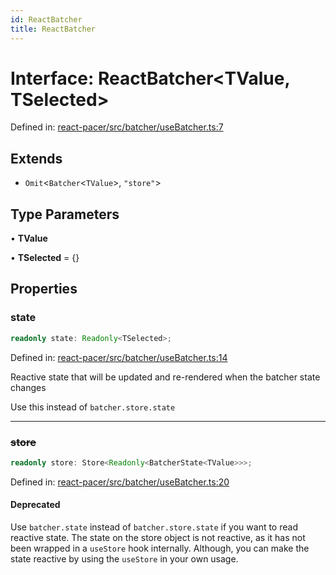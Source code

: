 ```yaml
---
id: ReactBatcher
title: ReactBatcher
---
```


<!-- DO NOT EDIT: this page is autogenerated from the type comments -->

# Interface: ReactBatcher\<TValue, TSelected\>

Defined in: [react-pacer/src/batcher/useBatcher.ts:7](https://github.com/TanStack/pacer/blob/main/packages/react-pacer/src/batcher/useBatcher.ts#L7)

## Extends

- `Omit`\<`Batcher`\<`TValue`\>, `"store"`\>

## Type Parameters

• **TValue**

• **TSelected** = \{\}

## Properties

### state

```ts
readonly state: Readonly<TSelected>;
```

Defined in: [react-pacer/src/batcher/useBatcher.ts:14](https://github.com/TanStack/pacer/blob/main/packages/react-pacer/src/batcher/useBatcher.ts#L14)

Reactive state that will be updated and re-rendered when the batcher state changes

Use this instead of `batcher.store.state`

***

### ~~store~~

```ts
readonly store: Store<Readonly<BatcherState<TValue>>>;
```

Defined in: [react-pacer/src/batcher/useBatcher.ts:20](https://github.com/TanStack/pacer/blob/main/packages/react-pacer/src/batcher/useBatcher.ts#L20)

#### Deprecated

Use `batcher.state` instead of `batcher.store.state` if you want to read reactive state.
The state on the store object is not reactive, as it has not been wrapped in a `useStore` hook internally.
Although, you can make the state reactive by using the `useStore` in your own usage.
